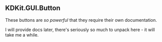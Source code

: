## KDKit.GUI.Button
These buttons are _so powerful_ that they require their own documentation.

I will provide docs later, there's seriously so much to unpack here - it will take me a while.
